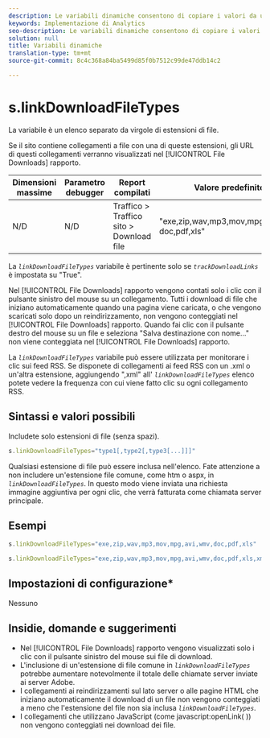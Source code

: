 ```yaml
---
description: Le variabili dinamiche consentono di copiare i valori da una variabile all’altra senza digitare più volte i valori completi nelle richieste di immagini sul sito.
keywords: Implementazione di Analytics
seo-description: Le variabili dinamiche consentono di copiare i valori da una variabile all’altra senza digitare più volte i valori completi nelle richieste di immagini sul sito.
solution: null
title: Variabili dinamiche
translation-type: tm+mt
source-git-commit: 8c4c368a84ba5499d85f0b7512c99de47ddb14c2

---
```



# s.linkDownloadFileTypes

La variabile è un elenco separato da virgole di estensioni di file.

Se il sito contiene collegamenti a file con una di queste estensioni, gli URL di questi collegamenti verranno visualizzati nel [!UICONTROL File Downloads] rapporto.

| Dimensioni massime | Parametro debugger | Report compilati | Valore predefinito |
|--- |--- |--- |--- |
| N/D | N/D | Traffico &gt; Traffico sito &gt; Download file | "exe,zip,wav,mp3,mov,mpg,avi,wmv, doc,pdf,xls" |

La *`linkDownloadFileTypes`* variabile è pertinente solo se *`trackDownloadLinks`* è impostata su "True".

Nel [!UICONTROL File Downloads] rapporto vengono contati solo i clic con il pulsante sinistro del mouse su un collegamento. Tutti i download di file che iniziano automaticamente quando una pagina viene caricata, o che vengono scaricati solo dopo un reindirizzamento, non vengono conteggiati nel [!UICONTROL File Downloads] rapporto. Quando fai clic con il pulsante destro del mouse su un file e seleziona "Salva destinazione con nome..." non viene conteggiata nel [!UICONTROL File Downloads] rapporto.

La *`linkDownloadFileTypes`* variabile può essere utilizzata per monitorare i clic sui feed RSS. Se disponete di collegamenti ai feed RSS con un .xml o un'altra estensione, aggiungendo ",xml" all' *`linkDownloadFileTypes`* elenco potete vedere la frequenza con cui viene fatto clic su ogni collegamento RSS.

## Sintassi e valori possibili

Includete solo estensioni di file (senza spazi).

```js
s.linkDownloadFileTypes="type1[,type2[,type3[...]]]"
```

Qualsiasi estensione di file può essere inclusa nell'elenco. Fate attenzione a non includere un'estensione file comune, come htm o aspx, in *`linkDownloadFileTypes`*. In questo modo viene inviata una richiesta immagine aggiuntiva per ogni clic, che verrà fatturata come chiamata server principale.

## Esempi

```js
s.linkDownloadFileTypes="exe,zip,wav,mp3,mov,mpg,avi,wmv,doc,pdf,xls"
```

```js
s.linkDownloadFileTypes="exe,zip,wav,mp3,mov,mpg,avi,wmv,doc,pdf,xls,xml"
```

## Impostazioni di configurazione*

Nessuno

## Insidie, domande e suggerimenti

* Nel [!UICONTROL File Downloads] rapporto vengono visualizzati solo i clic con il pulsante sinistro del mouse sui file di download.
* L'inclusione di un'estensione di file comune in *`linkDownloadFileTypes`* potrebbe aumentare notevolmente il totale delle chiamate server inviate ai server Adobe.
* I collegamenti ai reindirizzamenti sul lato server o alle pagine HTML che iniziano automaticamente il download di un file non vengono conteggiati a meno che l'estensione del file non sia inclusa *`linkDownloadFileTypes`*.
* I collegamenti che utilizzano JavaScript (come javascript:openLink( )) non vengono conteggiati nei download dei file.
